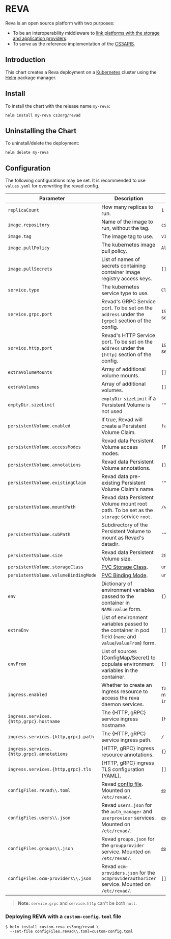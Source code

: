 # REVA

Reva is an open source platform with two purposes:

- To be an interoperability middleware to [link platforms with the storage and application providers](https://reva.link/docs/overview/).
- To serve as the reference implementation of the [CS3APIS](https://github.com/cs3org/cs3apis).

## Introduction

This chart creates a Reva deployment on a [Kubernetes](http://kubernetes.io) cluster using the [Helm](https://helm.sh) package manager.

## Install

To install the chart with the release name `my-reva`:

```console
helm install my-reva cs3org/revad
```

## Uninstalling the Chart

To uninstall/delete the deployment:

```console
helm delete my-reva
```

## Configuration

The following configurations may be set. It is recommended to use `values.yaml` for overwriting the revad config.

| Parameter                                  | Description                                                                                                  | Default                                                                                                                   |
| ------------------------------------------ | ------------------------------------------------------------------------------------------------------------ | ------------------------------------------------------------------------------------------------------------------------- |
| `replicaCount`                             | How many replicas to run.                                                                                    | `1`                                                                                                                       |
| `image.repository`                         | Name of the image to run, without the tag.                                                                   | [`cs3org/revad`](https://hub.docker.com/r/cs3org/revad)                                                                   |
| `image.tag`                                | The image tag to use.                                                                                        | `v1.23.0`                                                                                                                 |
| `image.pullPolicy`                         | The kubernetes image pull policy.                                                                            | `Always`                                                                                                                  |
| `image.pullSecrets`                        | List of names of secrets containing container image registry access keys.                                    | `[]`                                                                                                                      |
| `service.type`                             | The kubernetes service type to use.                                                                          | `ClusterIP`                                                                                                               |
| `service.grpc.port`                        | Revad's GRPC Service port. To be set on the `address` under the `[grpc]` section of the config.              | `19000`. Can be explicitly disabled by setting `service.grpc` to `null`.                                                  |
| `service.http.port`                        | Revad's HTTP Service port. To be set on the `address` under the `[http]` section of the config.              | `19001`. Can be explicitly disabled by setting `service.http` to `null`.                                                  |
| `extraVolumeMounts`                        | Array of additional volume mounts.                                                                           | `[]`                                                                                                                      |
| `extraVolumes`                             | Array of additional volumes.                                                                                 | `[]`                                                                                                                      |
| `emptyDir.sizeLimit`                       | `emptyDir` `sizeLimit` if a Persistent Volume is not used                                                    | `""`                                                                                                                      |
| `persistentVolume.enabled`                 | If true, Revad will create a Persistent Volume Claim.                                                        | `false`                                                                                                                   |
| `persistentVolume.accessModes`             | Revad data Persistent Volume access modes.                                                                   | `[ReadWriteOnce]`                                                                                                         |
| `persistentVolume.annotations`             | Revad data Persistent Volume annotations.                                                                    | `{}`                                                                                                                      |
| `persistentVolume.existingClaim`           | Revad data pre-existing Persistent Volume Claim's name.                                                      | `""`                                                                                                                      |
| `persistentVolume.mountPath`               | Revad data Persistent Volume mount root path. To be set as the `storage` service `root`.                     | `/var/tmp/reva`                                                                                                           |
| `persistentVolume.subPath`                 | Subdirectory of the Persistent Volume to mount as Revad's datadir.                                           | `""`                                                                                                                      |
| `persistentVolume.size`                    | Revad data Persistent Volume size.                                                                           | `2Gi`                                                                                                                     |
| `persistentVolume.storageClass`            | [PVC Storage Class](https://kubernetes.io/docs/concepts/storage/storage-classes/#the-storageclass-resource). | `unset`                                                                                                                   |
| `persistentVolume.volumeBindingMode`       | [PVC Binding Mode](https://kubernetes.io/docs/concepts/storage/storage-classes/#volume-binding-mode).        | `unset`                                                                                                                   |
| `env`                                      | Dictionary of environment variables passed to the container in `NAME:value` form.                            | `{}`                                                                                                                      |
| `extraEnv`                                 | List of environment variables passed to the container in pod field (`name` and `value`/`valueFrom`) form.    | `[]`                                                                                                                      |
| `envFrom`                                  | List of sources (ConfigMap/Secret) to populate environment variables in the container.                       | `[]`                                                                                                                      |
| `ingress.enabled`                          | Whether to create an Ingress resource to access the reva daemon services.                                    | `false`. Individual ingress resources might be disabled by setting `ingress.services.{http,grpc}` to `null`.              |
| `ingress.services.{http,grpc}.hostname`    | The {HTTP, gRPC} service ingress hostname.                                                                   | `{http,grpc}.revad.local`                                                                                                 |
| `ingress.services.{http,grpc}.path`        | The {HTTP, gRPC} service ingress path.                                                                       | `/`                                                                                                                       |
| `ingress.services.{http,grpc}.annotations` | {HTTP, gRPC} ingress resource annotations.                                                                   | `{}`                                                                                                                      |
| `ingress.services.{http,grpc}.tls`         | {HTTP, gRPC} ingress TLS configuration (YAML).                                                               | `[]`                                                                                                                      |
| `configFiles.revad\\.toml`                 | Revad [config file](https://reva.link/docs/config/). Mounted on `/etc/revad/`.                               | [`examples/standalone/standalone.toml`](https://github.com/cs3org/reva/blob/master/examples/standalone/standalone.toml)   |
| `configFiles.users\\.json`                 | Revad `users.json` for the `auth_manager` and `userprovider` services. Mounted on `/etc/revad/`.             | [`examples/standalone/users.demo.json`](https://github.com/cs3org/reva/blob/master/examples/standalone/users.demo.json)   |
| `configFiles.groups\\.json`                | Revad `groups.json` for the `groupprovider` service. Mounted on `/etc/revad/`.                               | [`examples/standalone/groups.demo.json`](https://github.com/cs3org/reva/blob/master/examples/standalone/groups.demo.json) |
| `configFiles.ocm-providers\\.json`         | Revad `ocm-providers.json` for the `ocmproviderauthorizer` service. Mounted on `/etc/revad/`.                | `[]`                                                                                                                      |

> **Note:** `service.grpc` and `service.http` can't be both `null`.

### Deploying REVA with a `custom-config.toml` file

```console
$ helm install custom-reva cs3org/revad \
  --set-file configFiles.revad\\.toml=custom-config.toml
```
